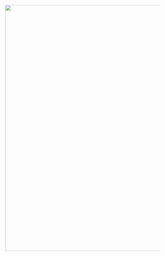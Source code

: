 <p align="center">
    <!-- https://github.com/DenverCoder1/readme-typing-svg -->
    <img width="800" src="https://readme-typing-svg.demolab.com?font=Orbitron&size=22&pause=1000&center=true&vCenter=true&random=false&width=600&lines=Welcome+to+my+GitHub+profile+page!;I'm+slightly+interested+in+programming!" />
</p>
